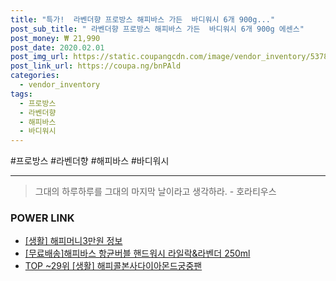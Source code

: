 ```yaml
--- 
title: "특가!  라벤더향 프로방스 해피바스 가든  바디워시 6개 900g..." 
post_sub_title: " 라벤더향 프로방스 해피바스 가든  바디워시 6개 900g 에센스" 
post_money: ₩ 21,990 
post_date: 2020.02.01 
post_img_url: https://static.coupangcdn.com/image/vendor_inventory/5378/55ec18828e99677075ae13a252d162298ced9fae5f9f42ac928bf7a24930.jpg 
post_link_url: https://coupa.ng/bnPAld 
categories: 
  - vendor_inventory 
tags: 
  - 프로방스 
  - 라벤더향 
  - 해피바스 
  - 바디워시 
--- 
```

  #프로방스 #라벤더향 #해피바스 #바디워시 
<hr> 

> 그대의 하루하루를 그대의 마지막 날이라고 생각하라. - 호라티우스 


### POWER LINK

* <a href="https://blog.naver.com/fasyy4321/221762053575" target="_blank"> [생활] 해피머니3만원 정보 </a>
* <a href="https://blog.naver.com/fasyy4321/221791543910" target="_blank">[무료배송]해피바스 항균버블 핸드워시 라일락&라벤더 250ml</a>
* <a href="https://blog.naver.com/fasyy4321/221783609245" target="_blank"> TOP ~29위 [생활] 해피콜본사다이아몬드궁중팬</a>
